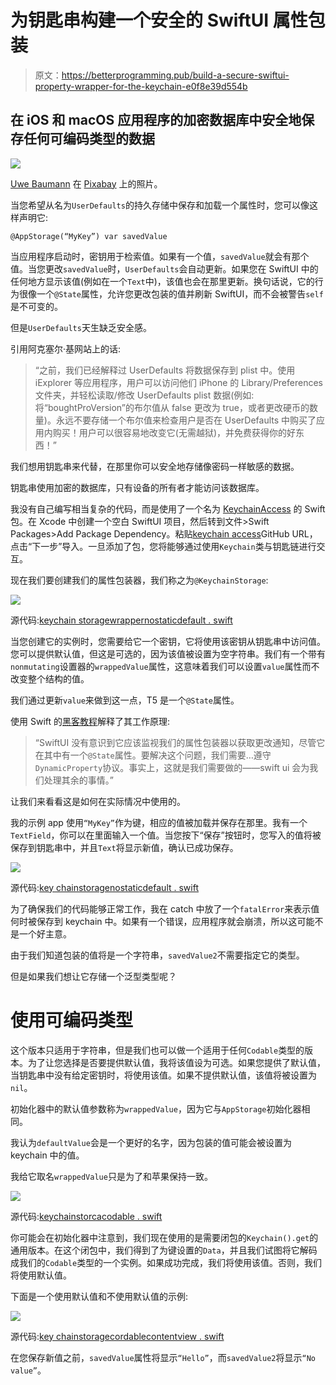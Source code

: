 # 为钥匙串构建一个安全的 SwiftUI 属性包装

> 原文：<https://betterprogramming.pub/build-a-secure-swiftui-property-wrapper-for-the-keychain-e0f8e39d554b>

## 在 iOS 和 macOS 应用程序的加密数据库中安全地保存任何可编码类型的数据

![](img/103a600c2b3dc48bb0a6eb012dbe9f23.png)

[Uwe Baumann](https://pixabay.com/users/weinstock-25534/?utm_source=link-attribution&utm_medium=referral&utm_campaign=image&utm_content=96233) 在 [Pixabay](https://pixabay.com/?utm_source=link-attribution&utm_medium=referral&utm_campaign=image&utm_content=96233) 上的照片。

当您希望从名为`UserDefaults`的持久存储中保存和加载一个属性时，您可以像这样声明它:

```
@AppStorage(“MyKey”) var savedValue
```

当应用程序启动时，密钥用于检索值。如果有一个值，`savedValue`就会有那个值。当您更改`savedValue`时，`UserDefaults`会自动更新。如果您在 SwiftUI 中的任何地方显示该值(例如在一个`Text`中)，该值也会在那里更新。换句话说，它的行为很像一个`@State`属性，允许您更改包装的值并刷新 SwiftUI，而不会被警告`self`是不可变的。

但是`UserDefaults`天生缺乏安全感。

引用阿克塞尔·基网站上的话:

> “之前，我们已经解释过 UserDefaults 将数据保存到 plist 中。使用 iExplorer 等应用程序，用户可以访问他们 iPhone 的 Library/Preferences 文件夹，并轻松读取/修改 UserDefaults plist 数据(例如:将“boughtProVersion”的布尔值从 false 更改为 true，或者更改硬币的数量)。永远不要存储一个布尔值来检查用户是否在 UserDefaults 中购买了应用内购买！用户可以很容易地改变它(无需越狱)，并免费获得你的好东西！”

我们想用钥匙串来代替，在那里你可以安全地存储像密码一样敏感的数据。

钥匙串使用加密的数据库，只有设备的所有者才能访问该数据库。

我没有自己编写相当复杂的代码，而是使用了一个名为 [KeychainAccess](https://github.com/kishikawakatsumi/KeychainAccess) 的 Swift 包。在 Xcode 中创建一个空白 SwiftUI 项目，然后转到文件>Swift Packages>Add Package Dependency。粘贴[keychain access](https://github.com/kishikawakatsumi/KeychainAccess)GitHub URL，点击“下一步”导入。一旦添加了包，您将能够通过使用`Keychain`类与钥匙链进行交互。

现在我们要创建我们的属性包装器，我们称之为`@KeychainStorage`:

![](img/53ecc5a9840da9ba8f623df1e8cdcfdc.png)

源代码:[keychain storagewrappernostaticdefault . swift](https://gist.github.com/ee9d4c53f8998d2e70f7520a51a75ada)

当您创建它的实例时，您需要给它一个密钥，它将使用该密钥从钥匙串中访问值。您可以提供默认值，但这是可选的，因为该值被设置为空字符串。我们有一个带有`nonmutating`设置器的`wrappedValue`属性，这意味着我们可以设置`value`属性而不改变整个结构的值。

我们通过更新`value`来做到这一点，T5 是一个`@State`属性。

使用 Swift 的[黑客教程](https://www.hackingwithswift.com/plus/intermediate-swiftui/creating-a-custom-property-wrapper-using-dynamicproperty)解释了其工作原理:

> “SwiftUI 没有意识到它应该监视我们的属性包装器以获取更改通知，尽管它在其中有一个`@State`属性。要解决这个问题，我们需要…遵守`DynamicProperty`协议。事实上，这就是我们需要做的——swift ui 会为我们处理其余的事情。”

让我们来看看这是如何在实际情况中使用的。

我的示例 app 使用`“MyKey”`作为键，相应的值被加载并保存在那里。我有一个`TextField`，你可以在里面输入一个值。当您按下“保存”按钮时，您写入的值将被保存到钥匙串中，并且`Text`将显示新值，确认已成功保存。

![](img/55e8dd424d8e961b3f917b991581c6eb.png)

源代码:[key chainstoragenostaticdefault . swift](https://gist.github.com/sturdysturge/e387ac8b7beee0a35d67887086de9620)

为了确保我们的代码能够正常工作，我在 catch 中放了一个`fatalError`来表示值何时被保存到 keychain 中。如果有一个错误，应用程序就会崩溃，所以这可能不是一个好主意。

由于我们知道包装的值将是一个字符串，`savedValue2`不需要指定它的类型。

但是如果我们想让它存储一个泛型类型呢？

# 使用可编码类型

这个版本只适用于字符串，但是我们也可以做一个适用于任何`Codable`类型的版本。为了让您选择是否要提供默认值，我将该值设为可选。如果您提供了默认值，当钥匙串中没有给定密钥时，将使用该值。如果不提供默认值，该值将被设置为`nil`。

初始化器中的默认值参数称为`wrappedValue`，因为它与`AppStorage`初始化器相同。

我认为`defaultValue`会是一个更好的名字，因为包装的值可能会被设置为 keychain 中的值。

我给它取名`wrappedValue`只是为了和苹果保持一致。

![](img/fe152b3d80040b8a2c443fe1280822e8.png)

源代码:[keychainstorcacodable . swift](https://gist.github.com/e5163a9e95826adbeff9824d5aa1d111)

你可能会在初始化器中注意到，我们现在使用的是需要闭包的`Keychain().get`的通用版本。在这个闭包中，我们得到了为键设置的`Data`，并且我们试图将它解码成我们的`Codable`类型的一个实例。如果成功完成，我们将使用该值。否则，我们将使用默认值。

下面是一个使用默认值和不使用默认值的示例:

![](img/024184ec860b1828401ff76050b5a488.png)

源代码:[key chainstoragecordablecontentview . swift](https://gist.github.com/65b499f5dac785177626d0f8cbc1f216)

在您保存新值之前，`savedValue`属性将显示`“Hello”`，而`savedValue2`将显示`“No value”`。